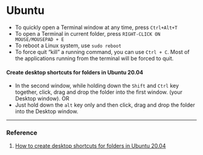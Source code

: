   # Ubuntu

- To quickly open a Terminal window at any time, press `Ctrl+Alt+T`
- To open a Terminal in current folder, press `RIGHT-CLICK ON MOUSE/MOUSEPAD + E`
- To reboot a Linux system, use `sudo reboot`
- To force quit “kill” a running command, you can use `Ctrl + C`. Most of the applications running from the terminal will be forced to quit.

#### Create desktop shortcuts for folders in Ubuntu 20.04 
- In the second window, while holding down the `Shift` and `Ctrl` key together, click, drag and drop the folder into the first window. (your Desktop window). OR
- Just hold down the `alt` key only and then click, drag and drop the folder into the Desktop window.


---
### Reference
1. [How to create desktop shortcuts for folders in Ubuntu 20.04](https://askubuntu.com/questions/1235661/how-to-create-desktop-shortcuts-for-folders-in-ubuntu-20-04)
